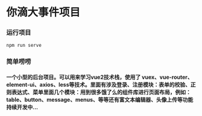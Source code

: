 # 你滴大事件项目

### 运行项目
```
npm run serve
```

### 简单唠唠

#### 一个小型的后台项目。可以用来学习vue2技术栈，使用了 vuex、vue-router、element-ui、axios、less等技术。里面有涉及登录、注册模块：表单的校验、正则表达式、菜单里面几个模块：用到很多饿了么的组件库进行页面布局，例如：table、button、message、menus、等等还有富文本编辑器、头像上传等功能持续开发中...

